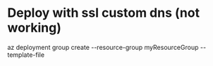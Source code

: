 # Deploy with ssl custom dns (not working)
<!-- az group create --name myResourceGroup --location "southcentralus" && -->
az deployment group create --resource-group myResourceGroup --template-file 